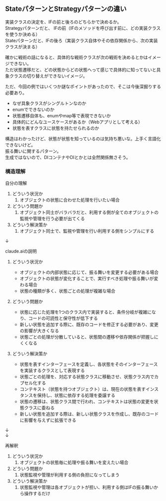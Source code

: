 ## StateパターンとStrategyパターンの違い

実装クラスの決定を、IFの前と後ろのどちらかで決めるか。\
Strategyパターンだと、 IFの前（IFのメソッドを呼び出す前に、どの実装クラスを使うか決める）\
Stateパターンだと、IFの後ろ（実装クラス自体やその依存関係から、次の実装クラスが決まる）

確かに戦術の話になると、具体的な戦術クラスが次の戦術を決めるとかはイメージできない。\
ただ状態遷移だと、どの状態からどの状態へって感じで具体的に知ってないと具象クラスの切り替えができないイメージ。


ただ、今回の例ではいくつか謎なポイントがあったので、そこは今後深掘りする必要あり。

- なぜ具象クラスがシングルトンなのか
- enumでできないのか
- 状態遷移自体も、enumやmap等で表現できないか
- 具体的にどんなユースケースがあるか（Webアプリとして考える）
- 状態を表すクラスに状態を持たせられるのか

構造はわかったけど、状態が状態を知っているのは気持ち悪いな。上手く言語化できないけど。\
振る舞いに関するパターン。\
生成ではないので、DIコンテナやDIとかとは全然関係無さそう。

### 構造理解
自分の理解
1. どういう状況か
    1. オブジェクトの状態に合わせた処理を行いたい場合
2. どういう問題か
    1. オブジェクト同士がバラバラだと、利用する側が全てのオブジェクトの監視や管理を行う必要が出てくる
3. どういう解決策か
    1. オブジェクト同士で、監視や管理を行い利用する側をシンプルにする

↓

claude.aiの説明
1. どういう状況か
    - オブジェクトの内部状態に応じて、振る舞いを変更する必要がある場合
    - オブジェクトの状態が変化することで、実行すべき処理や振る舞いが変わる場合
    - 状態の種類が多く、状態ごとの処理が複雑な場合

2. どういう問題か
    - 状態に応じた処理を1つのクラス内で実装すると、条件分岐が複雑になり、コードの可読性と保守性が低下する
    - 新しい状態を追加する際に、既存のコードを修正する必要があり、変更の影響が大きくなる
    - 状態ごとの処理が分散していると、状態間の遷移や依存関係が把握しにくくなる

3. どういう解決策か
    - 状態を表すインターフェースを定義し、各状態をそのインターフェースを実装するクラスとして表現する
    - 状態ごとの処理を、対応する状態クラスに移動させ、状態クラス内でカプセル化する
    - コンテキスト（状態を持つオブジェクト）は、現在の状態を表すインスタンスを保持し、状態に依存する処理を委譲する
    - 状態の遷移は、状態クラス間で行われ、コンテキストは状態の変更を状態クラスに委ねる
    - 新しい状態を追加する際は、新しい状態クラスを作成し、既存のコードに影響を与えずに拡張できる

↓\
↓

再解釈
1. どういう状況か
    1. オブジェクトの状態毎に処理や振る舞いを変えたい場合
2. どういう問題か
    1. 状態監視や管理が利用する側の負担になってしまう
3. どういう解決策か
    1. 状態監視や管理は各オブジェクトが担い、利用する側はIFの振る舞いから操作するだけ 